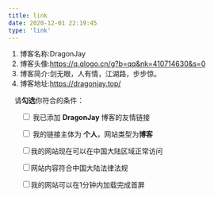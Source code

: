 ```yaml
---
title: link
date: 2020-12-01 22:19:45
type: 'link'
---
```


1. 博客名称:DragonJay
2. 博客头像:https://q.qlogo.cn/g?b=qq&nk=410714630&s=0
3. 博客简介:剑无眼，人有情，江湖路，步步惊。
4. 博客地址:https://dragonjay.top/


<p style="padding:0 0 0 .8rem">
    请<strong>勾选</strong>你符合的条件：
</p>
<div id="friendlink_checkboxs" style="padding:0 0 0 1.6rem">
    <p>
        <label class="checkbox">
            <input type="checkbox" id="checkbox1" onclick="checkForm()">
            我已添加 <b>DragonJay</b> 博客的友情链接
        </label>
    </p>
    <p>
        <label class="checkbox">
            <input type="checkbox" id="checkbox2" onclick="checkForm()">
            我的链接主体为 <b>个人</b>，网站类型为<b>博客</b>
        </label>
    </p>
    <p>
        <label class="checkbox">
            <input type="checkbox" id="checkbox3" onclick="checkForm()">我的网站现在可以在中国大陆区域正常访问
        </label>
    </p>
    <p>
        <label class="checkbox">
            <input type="checkbox" id="checkbox4" onclick="checkForm()">网站内容符合中国大陆法律法规
        </label>
    </p>
    <p>
        <label class="checkbox">
            <input type="checkbox" id="checkbox5" onclick="checkForm()">我的网站可以在1分钟内加载完成首屏
        </label>
    </p>
</div>
